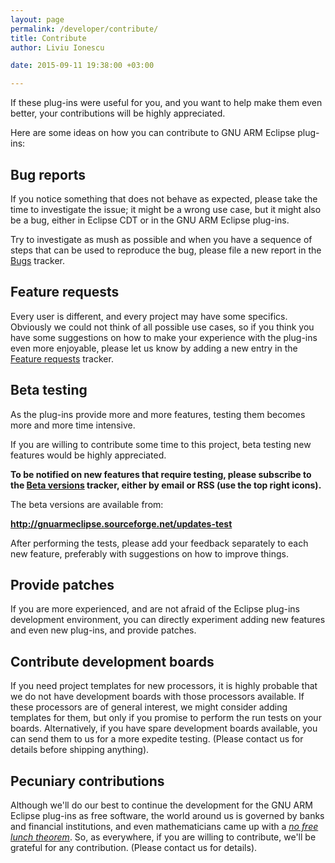 ```yaml
---
layout: page
permalink: /developer/contribute/
title: Contribute
author: Liviu Ionescu

date: 2015-09-11 19:38:00 +03:00

---
```


If these plug-ins were useful for you, and you want to help make them even better, your contributions will be highly appreciated.

Here are some ideas on how you can contribute to GNU ARM Eclipse plug-ins:

## Bug reports

If you notice something that does not behave as expected, please take the time to investigate the issue; it might be a wrong use case, but it might also be a bug, either in Eclipse CDT or in the GNU ARM Eclipse plug-ins.

Try to investigate as mush as possible and when you have a sequence of steps that can be used to reproduce the bug, please file a new report in the [Bugs](https://sourceforge.net/p/gnuarmeclipse/bugs/) tracker.

## Feature requests

Every user is different, and every project may have some specifics. Obviously we could not think of all possible use cases, so if you think you have some suggestions on how to make your experience with the plug-ins even more enjoyable, please let us know by adding a new entry in the [Feature requests](https://sourceforge.net/p/gnuarmeclipse/feature-requests/) tracker.

## Beta testing

As the plug-ins provide more and more features, testing them becomes more and more time intensive.

If you are willing to contribute some time to this project, beta testing new features would be highly appreciated.

**To be notified on new features that require testing, please subscribe to the [Beta versions](https://sourceforge.net/p/gnuarmeclipse/beta-versions/) tracker, either by email or RSS (use the top right icons).**

The beta versions are available from:


  **http://gnuarmeclipse.sourceforge.net/updates-test**


After performing the tests, please add your feedback separately to each new feature, preferably with suggestions on how to improve things.

## Provide patches

If you are more experienced, and are not afraid of the Eclipse plug-ins development environment, you can directly experiment adding new features and even new plug-ins, and provide patches.

## Contribute development boards

If you need project templates for new processors, it is highly probable that we do not have development boards with those processors available. If these processors are of general interest, we might consider adding templates for them, but only if you promise to perform the run tests on your boards. Alternatively, if you have spare development boards available, you can send them to us for a more expedite testing. (Please contact us for details before shipping anything).

## Pecuniary contributions

Although we'll do our best to continue the development for the GNU ARM Eclipse plug-ins as free software, the world around us is governed by banks and financial institutions, and even mathematicians came up with a *[no free lunch theorem](https://en.wikipedia.org/wiki/No_free_lunch_theorem)*. So, as everywhere, if you are willing to contribute, we'll be grateful for any contribution. (Please contact us for details).
